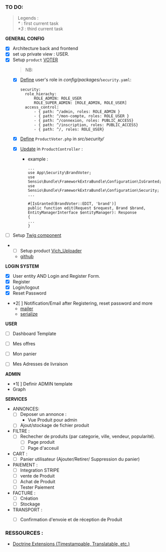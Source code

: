 ### TO DO:
> Legends : <br>
> _*_  : first current task <br>
> _*3_ : third current task


**GENERAL CONFIG**
- [x] Architecture back and frontend
- [x] set up private view : USER.
- [x] Setup `product` [VOTER](https://symfony.com/doc/current/security/voters.html)
  > NB: 
  - [x] [Define](https://github.com/AdrienMrn/Symfony2022-IWJ/blob/master/config/packages/security.yaml) user's role in _config/packages/_`security.yaml`:
    ```
    security:
      role_hierachy:
          ROLE_ADMIN: ROLE_USER
          ROLE_SUPER_ADMIN: [ROLE_ADMIN, ROLE_USER]
      access_control:
          - { path: ^/admin, roles: ROLE_ADMIN }
          - { path: ^/mon-compte, roles: ROLE_USER }
          - { path: ^/connexion, roles: PUBLIC_ACCESS}
          - { path: ^/inscription, roles: PUBLIC_ACCESS}
          - { path: ^/, roles: ROLE_USER}
    ```
  - [x] [Define](https://github.com/AdrienMrn/Symfony2022-IWJ/blob/master/src/Security/BrandVoter.php) `ProductVoter.php` in _src/security/_ 

  - [x] [Update](https://github.com/AdrienMrn/Symfony2022-IWJ/blob/master/src/Controller/Back/BrandController.php) in `ProductController` :
    - example :
      ```
      ...
      use App\Security\BrandVoter;
      use Sensio\Bundle\FrameworkExtraBundle\Configuration\IsGranted;
      use Sensio\Bundle\FrameworkExtraBundle\Configuration\Security;
      ...
      
      #[IsGranted(BrandVoter::EDIT, 'brand')]
      public function edit(Request $request, Brand $brand, EntityManagerInterface $entityManager): Response
      {
      ...
      }
      ```
- [ ] Setup [Twig component](https://github.com/weaverryan/live-demo)
- *[ ] Setup product [Vich_Uploader](https://symfony.com/bundles/EasyAdminBundle/2.x/integration/vichuploaderbundle.html#customizing-form-fields-for-image-and-file-uploading)
  - [github](https://github.com/dustin10/VichUploaderBundle/blob/master/docs/usage.md)


**LOGIN SYSTEM**
- [x] User entity AND Login and Register Form.
- [x] Register
- [x] Login/logout
- [x] Reset Password
- *2[ ] Notification/Email after Registering, reset password and more
  - [mailer](https://symfony.com/doc/current/mailer.html#installation)
  - [serialize](https://symfony.com/doc/current/components/mime.html)

**USER**
- [ ] Dashboard Template
- [ ] Mes offres
- [ ] Mon panier
- [ ] Mes Adresses de livraison


**ADMIN**
- *1[ ] Definir ADMIN template
- Graph

**SERVICES**
  - ANNONCES:
    - [ ] Deposer un annonce :
      - Vue Produit pour admin
    - [ ] Ajout/stockage de fichier produit
  - FILTRE :
    - [ ] Rechecher de produits (par categorie, ville, vendeur, popularité).
      - [ ] Page produit
      - [ ] Page d'acceuil
  - CART :
    - [ ] Panier utilisateur (Ajouter/Retirer/ Suppression du panier)
  - PAIEMENT :
    - [ ] Integration STRIPE
    - [ ] vente de Produit
    - [ ] Achat de Produit
    - [ ] Tester Paiement
  - FACTURE :
    - [ ] Création
    - [ ] Stockage
  - TRANSPORT :
    - [ ] Confirmation d'envoie et de réception de Produit


### RESSOURCES :

- [Doctrine Extensions (Timestampable, Translatable, etc.)](https://symfony.com/doc/current/doctrine.html#doctrine-extensions-timestampable-translatable-etc)